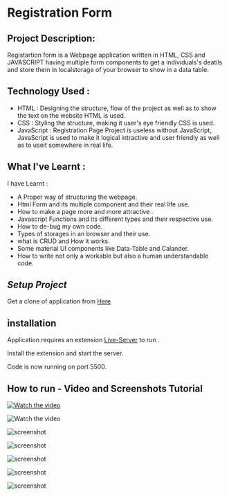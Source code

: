 # Registration Form

## Project Description:

Registartion form is a Webpage application written in HTML, CSS and JAVASCRIPT having multiple form components to get a individuals's deatils and store them in localstorage of your browser to show in a data table.


## Technology Used :

- HTML : Designing the structure, flow of the project as well as to show the text on the website HTML is used.
- CSS : Styling the structure, making it user's eye friendly CSS is used.
- JavaScript : Registration Page Project is useless without JavaScript, JavaScript is used to make it logical intractive and user friendly as well as to useit somewhere in real life.

## What I've Learnt :

I have Learnt :

- A Proper way of structuring the webpage.
- Html Form and its multiple component and their real life use.
- How to make a page more and more attractive .
- Javascript Functions and its different types and their respective use.
- How to de-bug my own code.
- Types of storages in an browser and their use.
- what is CRUD and How it works.
- Some material UI components like Data-Table and Calander.
- How to write not only a workable but also a human understandable code.


## _Setup Project_

Get a clone of application from [Here](https://github.com/yogesh-haryana/registration-form-with-crud.git)

## installation 

Application requires an extension [Live-Server](https://marketplace.visualstudio.com/items?itemName=ritwickdey.LiveServer) to run .

Install the extension and start the server.

Code is now running on port 5500.

## How to run - Video and Screenshots Tutorial

[![Watch the video](https://drive.google.com/uc?export=view&id=1J8j8lhuCBRRAUXm9SqwKh5l9p2EjkqEE)](https://drive.google.com/uc?export=view&id=10ZfbsWc6o-sOwZNYM70BDE19isWaHYPT)


![Watch the video](https://drive.google.com/uc?export=view&id=1J8j8lhuCBRRAUXm9SqwKh5l9p2EjkqEE)

![screenshot](https://drive.google.com/uc?export=view&id=1J8j8lhuCBRRAUXm9SqwKh5l9p2EjkqEE)

![screenshot](https://drive.google.com/uc?export=view&id=1codVfJN-RH1Vd6hvqOXzxrF78O3VEQDG)

![screenshot](https://drive.google.com/uc?export=view&id=1bFucS-Re1rhW6U_482w5QrDovxe22Faq)

![screenshot](https://drive.google.com/uc?export=view&id=1zrMI2or5UYcUGBNpJRzN9nA4iJOAcUdZ)

![screenshot](https://drive.google.com/uc?export=view&id=1Jgh0N7WZ4c-pt58Om0kJ8yig7zrJ4zfU)


